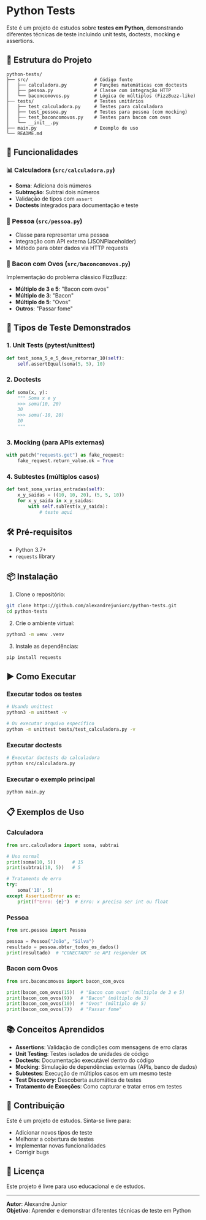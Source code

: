 # Python Tests

Este é um projeto de estudos sobre **testes em Python**, demonstrando diferentes técnicas de teste incluindo unit tests, doctests, mocking e assertions.

## 📁 Estrutura do Projeto

```
python-tests/
├── src/                        # Código fonte
│   ├── calculadora.py          # Funções matemáticas com doctests
│   ├── pessoa.py               # Classe com integração HTTP
│   └── baconcomovos.py         # Lógica de múltiplos (FizzBuzz-like)
├── tests/                      # Testes unitários
│   ├── test_calculadora.py     # Testes para calculadora
│   ├── test_pessoa.py          # Testes para pessoa (com mocking)
│   ├── test_baconcomovos.py    # Testes para bacon com ovos
│   └── __init__.py
├── main.py                     # Exemplo de uso
└── README.md
```

## 🚀 Funcionalidades

### 📊 Calculadora (`src/calculadora.py`)
- **Soma**: Adiciona dois números
- **Subtração**: Subtrai dois números
- Validação de tipos com `assert`
- **Doctests** integrados para documentação e teste

### 👤 Pessoa (`src/pessoa.py`)
- Classe para representar uma pessoa
- Integração com API externa (JSONPlaceholder)
- Método para obter dados via HTTP requests

### 🥓 Bacon com Ovos (`src/baconcomovos.py`)
Implementação do problema clássico FizzBuzz:
- **Múltiplo de 3 e 5**: "Bacon com ovos"
- **Múltiplo de 3**: "Bacon" 
- **Múltiplo de 5**: "Ovos"
- **Outros**: "Passar fome"

## 🧪 Tipos de Teste Demonstrados

### 1. **Unit Tests** (pytest/unittest)
```python
def test_soma_5_e_5_deve_retornar_10(self):
    self.assertEqual(soma(5, 5), 10)
```

### 2. **Doctests**
```python
def soma(x, y):
    """ Soma x e y
    >>> soma(10, 20)
    30
    >>> soma(-10, 20)
    10
    """
```

### 3. **Mocking** (para APIs externas)
```python
with patch("requests.get") as fake_request:
    fake_request.return_value.ok = True
```

### 4. **Subtestes** (múltiplos casos)
```python
def test_soma_varias_entradas(self):
    x_y_saidas = ((10, 10, 20), (5, 5, 10))
    for x_y_saida in x_y_saidas:
        with self.subTest(x_y_saida):
            # teste aqui
```

## 🛠️ Pré-requisitos

- Python 3.7+
- `requests` library

## 📦 Instalação

1. Clone o repositório:
```bash
git clone https://github.com/alexandrejuniorc/python-tests.git
cd python-tests
```
2. Crie o ambiente virtual:
```bash
python3 -m venv .venv
```

3. Instale as dependências:
```bash
pip install requests
```

## ▶️ Como Executar

### Executar todos os testes
```bash
# Usando unittest
python3 -m unittest -v

# Ou executar arquivo específico
python -m unittest tests/test_calculadora.py -v
```

### Executar doctests
```bash
# Executar doctests da calculadora
python src/calculadora.py
```

### Executar o exemplo principal
```bash
python main.py
```

## 📋 Exemplos de Uso

### Calculadora
```python
from src.calculadora import soma, subtrai

# Uso normal
print(soma(10, 5))      # 15
print(subtrai(10, 5))   # 5

# Tratamento de erro
try:
    soma('10', 5)
except AssertionError as e:
    print(f"Erro: {e}")  # Erro: x precisa ser int ou float
```

### Pessoa
```python
from src.pessoa import Pessoa

pessoa = Pessoa("João", "Silva")
resultado = pessoa.obter_todos_os_dados()
print(resultado)  # "CONECTADO" se API responder OK
```

### Bacon com Ovos
```python
from src.baconcomovos import bacon_com_ovos

print(bacon_com_ovos(15))  # "Bacon com ovos" (múltiplo de 3 e 5)
print(bacon_com_ovos(9))   # "Bacon" (múltiplo de 3)
print(bacon_com_ovos(10))  # "Ovos" (múltiplo de 5)
print(bacon_com_ovos(7))   # "Passar fome"
```

## 📚 Conceitos Aprendidos

- **Assertions**: Validação de condições com mensagens de erro claras
- **Unit Testing**: Testes isolados de unidades de código
- **Doctests**: Documentação executável dentro do código
- **Mocking**: Simulação de dependências externas (APIs, banco de dados)
- **Subtestes**: Execução de múltiplos casos em um mesmo teste
- **Test Discovery**: Descoberta automática de testes
- **Tratamento de Exceções**: Como capturar e tratar erros em testes

## 🤝 Contribuição

Este é um projeto de estudos. Sinta-se livre para:
- Adicionar novos tipos de teste
- Melhorar a cobertura de testes
- Implementar novas funcionalidades
- Corrigir bugs

## 📄 Licença

Este projeto é livre para uso educacional e de estudos.

---

**Autor**: Alexandre Junior  
**Objetivo**: Aprender e demonstrar diferentes técnicas de teste em Python
